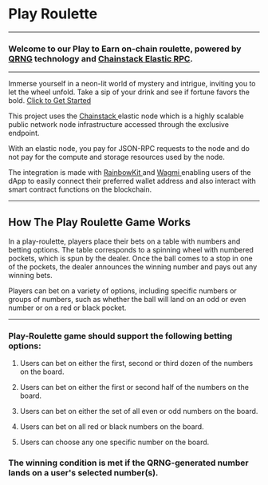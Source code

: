 # Play Roulette
---
### Welcome to our Play to Earn on-chain roulette, powered by <a href="https://docs.api3.org/reference/qrng/">QRNG</a> technology and <a href="https://chainstack.com/elastic-nodes/">Chainstack Elastic RPC</a>. 

---

<p>Immerse yourself in a neon-lit world of mystery and intrigue, inviting you to let the wheel unfold. Take a sip of your drink and see if fortune favors the bold. <a href="play-roulette.vercel.app">Click to Get Started </a></p>

<p>This project uses the <a href="https://chainstack.com/deploy-node-in-minutes-with-chainstack/">Chainstack </a> elastic node which is a highly scalable public network node infrastructure accessed through the exclusive endpoint. 

With an elastic node, you pay for JSON-RPC requests to the node and do not pay for the compute and storage resources used by the node. </p>

<p>The integration is made with <a href="https://www.rainbowkit.com/">RainbowKit </a> and <a href="https://wagmi.sh/">Wagmi </a> enabling users of the dApp to easily connect their preferred wallet address and also interact with smart contract functions on the blockchain. </p>

---

## How The Play Roulette Game Works

<p>In a play-roulette, players place their bets on a table with numbers and betting options. The table corresponds to a spinning wheel with numbered pockets, which is spun by the dealer. Once the ball comes to a stop in one of the pockets, the dealer announces the winning number and pays out any winning bets.</p>

<p>Players can bet on a variety of options, including specific numbers or groups of numbers, such as whether the ball will land on an odd or even number or on a red or black pocket. </p>

---

<h3>Play-Roulette game should support the following betting options: </h3>

1. Users can bet on either the first, second or third dozen of the numbers on the board.

2. Users can bet on either the first or second half of the numbers on the board.

3. Users can bet on either the set of all even or odd numbers on the board.

4. Users can bet on all red or black numbers on the board.

5. Users can choose any one specific number on the board.


<h3>The winning condition is met if the QRNG-generated number lands on a user's selected number(s).</h3>
